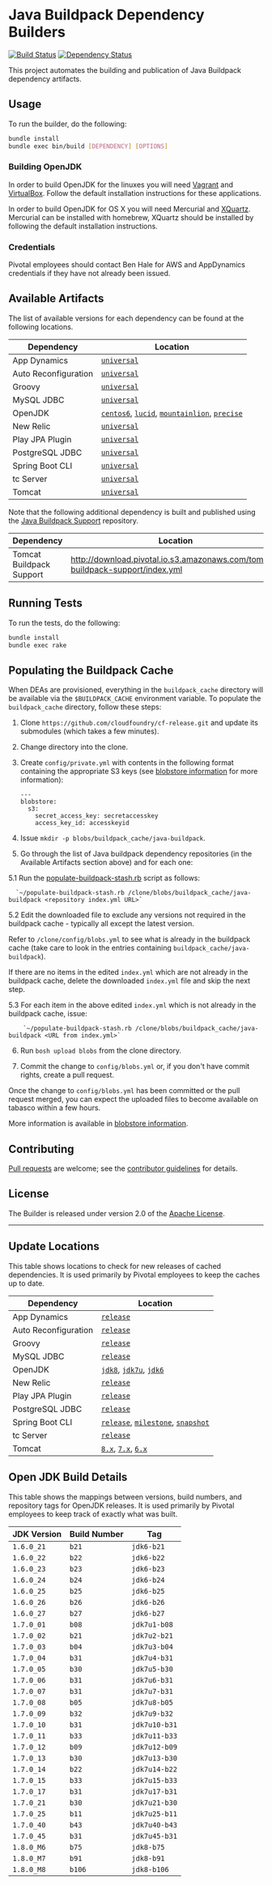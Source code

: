# Java Buildpack Dependency Builders
[![Build Status](https://travis-ci.org/cloudfoundry/java-buildpack-dependency-builder.png?branch=master)](https://travis-ci.org/cloudfoundry/java-buildpack-dependency-builder)
[![Dependency Status](https://gemnasium.com/cloudfoundry/java-buildpack-dependency-builder.png)](http://gemnasium.com/cloudfoundry/java-buildpack-dependency-builder)

This project automates the building and publication of Java Buildpack dependency artifacts.

## Usage
To run the builder, do the following:

```bash
bundle install
bundle exec bin/build [DEPENDENCY] [OPTIONS]
```

### Building OpenJDK
In order to build OpenJDK for the linuxes you will need [Vagrant][] and [VirtualBox][].  Follow the default installation instructions for these applications.

In order to build OpenJDK for OS X you will need Mercurial and [XQuartz][].  Mercurial can be installed with homebrew, XQuartz should be installed by following the default installation instructions.

### Credentials
Pivotal employees should contact Ben Hale for AWS and AppDynamics credentials if they have not already been issued.

## Available Artifacts
The list of available versions for each dependency can be found at the following locations.

| Dependency | Location
| ---------- | ---------
| App Dynamics | [`universal`](http://download.pivotal.io.s3.amazonaws.com/app-dynamics/index.yml)
| Auto Reconfiguration | [`universal`](http://download.pivotal.io.s3.amazonaws.com/auto-reconfiguration/index.yml)
| Groovy | [`universal`](http://download.pivotal.io.s3.amazonaws.com/groovy/index.yml)
| MySQL JDBC | [`universal`](http://download.pivotal.io.s3.amazonaws.com/mysql-jdbc/index.yml)
| OpenJDK | [`centos6`](http://download.pivotal.io.s3.amazonaws.com/openjdk/centos6/x86_64/index.yml), [`lucid`](http://download.pivotal.io.s3.amazonaws.com/openjdk/lucid/x86_64/index.yml), [`mountainlion`](http://download.pivotal.io.s3.amazonaws.com/openjdk/mountainlion/x86_64/index.yml), [`precise`](http://download.pivotal.io.s3.amazonaws.com/openjdk/precise/x86_64/index.yml)
| New Relic | [`universal`](http://download.pivotal.io.s3.amazonaws.com/new-relic/index.yml)
| Play JPA Plugin | [`universal`](http://download.pivotal.io.s3.amazonaws.com/play-jpa-plugin/index.yml)
| PostgreSQL JDBC | [`universal`](http://download.pivotal.io.s3.amazonaws.com/postgresql-jdbc/index.yml)
| Spring Boot CLI | [`universal`](http://download.pivotal.io.s3.amazonaws.com/spring-boot-cli/index.yml)
| tc Server| [`universal`](http://download.pivotal.io.s3.amazonaws.com/tc-server/index.yml)
| Tomcat | [`universal`](http://download.pivotal.io.s3.amazonaws.com/tomcat/index.yml)

Note that the following additional dependency is built and published using the [Java Buildpack Support][] repository.

| Dependency | Location
| ---------- | ---------
| Tomcat Buildpack Support | <http://download.pivotal.io.s3.amazonaws.com/tomcat-buildpack-support/index.yml>

[Java Buildpack Support]: https://github.com/cloudfoundry/java-buildpack-support

## Running Tests
To run the tests, do the following:

```bash
bundle install
bundle exec rake
```

## Populating the Buildpack Cache

When DEAs are provisioned, everything in the `buildpack_cache` directory will be available via the `$BUILDPACK_CACHE` environment variable. To populate the `buildpack_cache` directory, follow these steps:

1. Clone `https://github.com/cloudfoundry/cf-release.git` and update its submodules (which takes a few minutes).

2. Change directory into the clone.

3. Create `config/private.yml` with contents in the following format containing the appropriate S3 keys (see [blobstore information][] for more information):

    ```
    ---
    blobstore:
      s3:
        secret_access_key: secretaccesskey
        access_key_id: accesskeyid
    ```

4. Issue `mkdir -p blobs/buildpack_cache/java-buildpack`.

5. Go through the list of Java buildpack dependency repositories (in the Available Artifacts section above) and for each one:

  5.1 Run the [populate-buildpack-stash.rb](bin/populate-buildpack-stash.rb) script as follows:

	  `~/populate-buildpack-stash.rb /clone/blobs/buildpack_cache/java-buildpack <repository index.yml URL>`

  5.2 Edit the downloaded file to exclude any versions not required in the buildpack cache - typically all except the latest version.

  Refer to `/clone/config/blobs.yml` to see what is already in the buildpack cache (take care to look in the entries containing `buildpack_cache/java-buildpack`).

  If there are no items in the edited `index.yml` which are not already in the buildpack cache, delete the downloaded `index.yml` file and skip the next step.

  5.3 For each item in the above edited `index.yml` which is not already in the buildpack cache, issue:

        `~/populate-buildpack-stash.rb /clone/blobs/buildpack_cache/java-buildpack <URL from index.yml>`

6. Run `bosh upload blobs` from the clone directory.

7. Commit the change to `config/blobs.yml` or, if you don't have commit rights, create a pull request.

Once the change to `config/blobs.yml` has been committed or the pull request merged, you can expect the uploaded files to become available on tabasco within a few hours.

More information is available in [blobstore information][].

[blobstore information]: https://github.com/cloudfoundry/internal-docs/blob/master/howtos/upload_blobs.md

## Contributing
[Pull requests][] are welcome; see the [contributor guidelines][] for details.

## License
The Builder is released under version 2.0 of the [Apache License][].

[Apache License]: http://www.apache.org/licenses/LICENSE-2.0
[contributor guidelines]: CONTRIBUTING.md
[Pull requests]: http://help.github.com/send-pull-requests
[Vagrant]: http://www.vagrantup.com
[VirtualBox]: https://www.virtualbox.org
[XQuartz]: http://xquartz.macosforge.org/landing/

---

## Update Locations
This table shows locations to check for new releases of cached dependencies.  It is used primarily by Pivotal employees to keep the caches up to date.

| Dependency | Location
| ---------- | --------
| App Dynamics | [`release`](http://download.appdynamics.com/browse/zone/3/)
| Auto Reconfiguration | [`release`](http://maven.springframework.org.s3.amazonaws.com/milestone/org/cloudfoundry/auto-reconfiguration/maven-metadata.xml)
| Groovy | [`release`](http://groovy.codehaus.org/Download?nc)
| MySQL JDBC | [`release`](http://search.maven.org/#search%7Cgav%7C1%7Cg%3A%22mysql%22%20AND%20a%3A%22mysql-connector-java%22)
| OpenJDK | [`jdk8`](http://openjdk.java.net/projects/jdk8/milestones), [`jdk7u`](http://www.oracle.com/technetwork/java/javase/downloads/index.html), [`jdk6`](http://hg.openjdk.java.net/jdk6/jdk6/summary)
| New Relic | [`release`](http://search.maven.org/#search%7Cgav%7C1%7Cg%3A%22com.newrelic.agent.java%22%20AND%20a%3A%22newrelic-agent%22)
| Play JPA Plugin | [`release`](http://maven.springframework.org.s3.amazonaws.com/milestone/org/cloudfoundry/play-jpa-plugin/maven-metadata.xml)
| PostgreSQL JDBC | [`release`](http://search.maven.org/#search%7Cgav%7C1%7Cg%3A%22org.postgresql%22%20AND%20a%3A%22postgresql%22)
| Spring Boot CLI | [`release`](http://repo.springsource.org/release/org/springframework/boot/spring-boot-cli/), [`milestone`](http://repo.springsource.org/milestone/org/springframework/boot/spring-boot-cli/), [`snapshot`](http://repo.springsource.org/libs-snapshot-local/org/springframework/boot/spring-boot-cli/)
| tc Server | [`release`](http://gopivotal.com/pivotal-products/pivotal-vfabric)
| Tomcat | [`8.x`](http://tomcat.apache.org/download-80.cgi), [`7.x`](http://tomcat.apache.org/download-70.cgi), [`6.x`](http://tomcat.apache.org/download-60.cgi)

## Open JDK Build Details
This table shows the mappings between versions, build numbers, and repository tags for OpenJDK releases.  It is used primarily by Pivotal employees to keep track of exactly what was built.

| JDK Version | Build Number | Tag
| ----------- | ------------ | ---
| `1.6.0_21` | `b21` | `jdk6-b21`
| `1.6.0_22` | `b22` | `jdk6-b22`
| `1.6.0_23` | `b23` | `jdk6-b23`
| `1.6.0_24` | `b24` | `jdk6-b24`
| `1.6.0_25` | `b25` | `jdk6-b25`
| `1.6.0_26` | `b26` | `jdk6-b26`
| `1.6.0_27` | `b27` | `jdk6-b27`
| `1.7.0_01` | `b08` | `jdk7u1-b08`
| `1.7.0_02` | `b21` | `jdk7u2-b21`
| `1.7.0_03` | `b04` | `jdk7u3-b04`
| `1.7.0_04` | `b31` | `jdk7u4-b31`
| `1.7.0_05` | `b30` | `jdk7u5-b30`
| `1.7.0_06` | `b31` | `jdk7u6-b31`
| `1.7.0_07` | `b31` | `jdk7u7-b31`
| `1.7.0_08` | `b05` | `jdk7u8-b05`
| `1.7.0_09` | `b32` | `jdk7u9-b32`
| `1.7.0_10` | `b31` | `jdk7u10-b31`
| `1.7.0_11` | `b33` | `jdk7u11-b33`
| `1.7.0_12` | `b09` | `jdk7u12-b09`
| `1.7.0_13` | `b30` | `jdk7u13-b30`
| `1.7.0_14` | `b22` | `jdk7u14-b22`
| `1.7.0_15` | `b33` | `jdk7u15-b33`
| `1.7.0_17` | `b31` | `jdk7u17-b31`
| `1.7.0_21` | `b30` | `jdk7u21-b30`
| `1.7.0_25` | `b11` | `jdk7u25-b11`
| `1.7.0_40` | `b43` | `jdk7u40-b43`
| `1.7.0_45` | `b31` | `jdk7u45-b31`
| `1.8.0_M6` | `b75` | `jdk8-b75`
| `1.8.0_M7` | `b91` | `jdk8-b91`
| `1.8.0_M8` | `b106` | `jdk8-b106`
